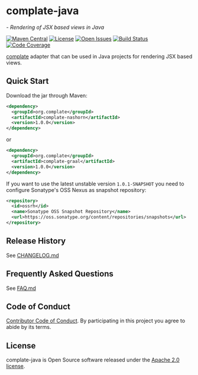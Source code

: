 # complate-java
*- Rendering of JSX based views in Java*

[![Maven Central](https://maven-badges.herokuapp.com/maven-central/org.complate/complate-core/badge.svg)](https://maven-badges.herokuapp.com/maven-central/org.complate/complate-core)
[![License](https://img.shields.io/badge/License-Apache%202.0-blue.svg)](https://www.apache.org/licenses/LICENSE-2.0)
[![Open Issues](https://img.shields.io/github/issues/complate/complate-java.svg)](https://github.com/complate/complate-java/issues)
[![Build Status](https://github.com/complate/complate-java/actions/workflows/main.yml/badge.svg)](https://github.com/complate/complate-java/actions/workflows/main.yml)
[![Code Coverage](https://codecov.io/gh/complate/complate-java/branch/main/graph/badge.svg)](https://codecov.io/gh/complate/complate-java)

[complate](https://complate.org) adapter that can be used in Java projects for
rendering JSX based views.


## Quick Start

Download the jar through Maven:

```xml
<dependency>
  <groupId>org.complate</groupId>
  <artifactId>complate-nashorn</artifactId>
  <version>1.0.0</version>
</dependency>
```

or

```xml
<dependency>
  <groupId>org.complate</groupId>
  <artifactId>complate-graal</artifactId>
  <version>1.0.0</version>
</dependency>
```

If you want to use the latest unstable version `1.0.1-SNAPSHOT` you need to
configure Sonatype's OSS Nexus as snapshot repository:

```xml
<repository>
  <id>ossrh</id>
  <name>Sonatype OSS Snapshot Repository</name>
  <url>https://oss.sonatype.org/content/repositories/snapshots</url>
</repository>
```


## Release History

See [CHANGELOG.md](./CHANGELOG.md)

## Frequently Asked Questions

See [FAQ.md](./FAQ.md)

## Code of Conduct

[Contributor Code of Conduct](./CODE_OF_CONDUCT.md). By participating in this
project you agree to abide by its terms.


## License

complate-java is Open Source software released under the
[Apache 2.0 license](http://www.apache.org/licenses/LICENSE-2.0.html).
